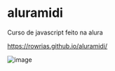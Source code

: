 # aluramidi
Curso de javascript feito na alura

https://rowrias.github.io/aluramidi/

![image](https://github.com/Rowrias/aluramidi/assets/113151785/2b1e9439-ccad-4e3b-b686-4e0bacc74d9a)
